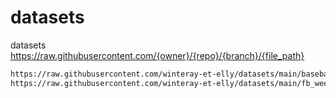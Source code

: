 # datasets
datasets
https://raw.githubusercontent.com/{owner}/{repo}/{branch}/{file_path}

```bash
https://raw.githubusercontent.com/winteray-et-elly/datasets/main/baseball_stat.csv
https://raw.githubusercontent.com/winteray-et-elly/datasets/main/fb_week_of_may_20_per_minute.csv
```
